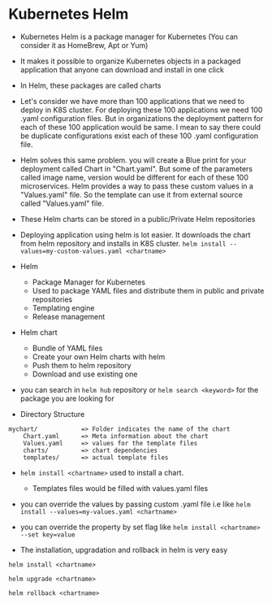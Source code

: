# Kubernetes Helm

-   Kubernetes Helm is a package manager for Kubernetes (You can consider it as HomeBrew, Apt or Yum)
-   It makes it possible to organize Kubernetes objects in a packaged application that anyone can download and install in one click
-   In Helm, these packages are called charts

-   Let's consider we have more than 100 applications that we need to deploy in K8S cluster. For deploying these 100 applications we need 100 .yaml configuration files. But in organizations the deployment pattern for each of these 100 application would be same. I mean to say there could be duplicate configurations exist each of these 100 .yaml configuration file. 
-   Helm solves this same problem. you will create a Blue print for your deployment called Chart in "Chart.yaml". But some of the parameters called image name, version would be different for each of these 100 microservices. Helm provides a way to pass these custom values in a "Values.yaml" file. So the template can use it from external source called "Values.yaml" file.
-   These Helm charts can be stored in a public/Private Helm repositories
-   Deploying application using helm is lot easier. It downloads the chart from helm repository and installs in K8S cluster.
```helm install --values=my-custom-values.yaml <chartname>```

-   Helm
    -   Package Manager for Kubernetes
    -   Used to package YAML files and distribute them in public and private repositories
    -   Templating engine
    -   Release management
-   Helm chart
    -   Bundle of YAML files
    -   Create your own Helm charts with helm
    -   Push them to helm repository
    -   Download and use existing one
-   you can search in ```helm hub``` repository or ```helm search <keyword>``` for the package you are looking for
-   Directory Structure

```
mychart/            => Folder indicates the name of the chart
    Chart.yaml      => Meta information about the chart
    Values.yaml     => values for the template files
    charts/         => chart dependencies
    templates/      => actual template files
```

-   ```helm install <chartname>``` used to install a chart. 
    -   Templates files would be filled with values.yaml files

-   you can override the values by passing custom .yaml file i.e like ```helm install --values=my-values.yaml <chartname>```

-   you can override the property by set flag like ```helm install <chartname> --set key=value```

-   The installation, upgradation and rollback in helm is very easy 

```helm install <chartname>```

```helm upgrade <chartname>```

```helm rollback <chartname>```